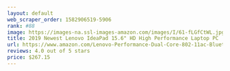 ```yaml
---
layout: default 
﻿web_scraper_order: 1582906519-5906
rank: #88
image: https://images-na.ssl-images-amazon.com/images/I/61-fLGfCtWL.jpg
title: 2019 Newest Lenovo IdeaPad 15.6" HD High Performance Laptop PC |7th Gen AMD A9-9425…
url: https://www.amazon.com/Lenovo-Performance-Dual-Core-802-11ac-Bluetooth/dp/B07Q147J19/ref=zg_mw_pc_88?_encoding=UTF8&psc=1&refRID=EM7YADC22S0GE9S6JC4D
reviews: 4.0 out of 5 stars
price: $267.15 
---
```

